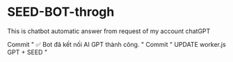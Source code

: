 # SEED-BOT-throgh
This is chatbot automatic answer from request of my account chatGPT

Commit " ✅ Bot đã kết nối AI GPT thành công. "
Commit " UPDATE worker.js GPT + SEED "
